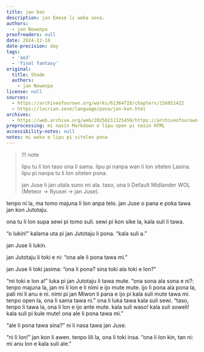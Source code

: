 ```yaml
---
title: jan kon
description: jan Emese li weka sona.
authors:
  - jan Nowenpa
proofreaders: null
date: 2024-12-16
date-precision: day
tags:
  - 'ao3'
  - 'final fantasy'
original:
  title: Shade
  authors:
    - jan Nowenpa
license: null
sources:
  - https://archiveofourown.org/works/61364728/chapters/156851422
  - https://locrian.zone/language/pona/jan-kon.html
archives:
  - https://web.archive.org/web/20250211125459/https://archiveofourown.org/works/61364728/chapters/156851422
preprocessing: mi nasin Markdown e lipu open pi nasin HTML
accessibility-notes: null
notes: mi weka e lipu pi sitelen pona
---
```


> !!! note
>
> lipu tu li lon taso ona li sama. lipu pi nanpa wan li lon sitelen Lasina. lipu pi nanpa tu li lon sitelen pona.
>
> jan Juse li jan utala suno mi ala. taso, ona li Default Midlander WOL (Meteor -> Ryusei -> jan Juse).

tenpo ni la, ma tomo majuna li lon anpa telo. jan Juse o pana e poka tawa jan kon Jutotaju.

ona tu li lon supa sewi pi tomo suli. sewi pi kon sike la, kala suli li tawa.

“o lukin!” kalama uta pi jan Jutotaju li pona. “kala suli a.”

jan Juse li lukin.

jan Jutotaju li toki e ni: “ona ale li pona tawa mi.”

jan Juse li toki jasima: “ona li pona? sina toki ala toki e lon?”

“mi toki e lon a!” luka pi jan Jutotaju li tawa mute. “ona sona ala sona e ni?: tenpo majuna la, jan mi li lon e li nimi e ijo mute mute. ijo li pona ala pona la, pali mi li anu e ni. nimi pi jan Miwon li pana e ijo pi kala suli mute tawa mi. tenpo open la, ona li sama tawa ni.” ona li luka tawa kala suli sewi. “taso, tenpo li tawa la, ona li lon e ijo ante mute. kala suli waso! kala suli soweli! kala suli pi kule mute! ona ale li pona tawa mi.”

“ale li pona tawa sina?” ni li nasa tawa jan Juse.

“ni li lon!” jan kon li awen. tenpo lili la, ona li toki insa. “ona li lon kin, tan ni: mi anu lon e kala suli ale.”
